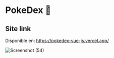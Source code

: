 # PokeDex 🌟

Site link
------------------------------------------------------------------------------------------------

Disponible en: https://pokedex-vue-js.vercel.app/

![Screenshot (54)](https://user-images.githubusercontent.com/37419848/117588699-bf1b3800-b0ea-11eb-8ecc-97c1254fc979.png)
